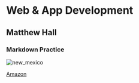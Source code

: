 # Web & App Development
## Matthew Hall
### Markdown Practice
![new_mexico](https://github.com/user-attachments/assets/0e2c9c8a-a005-4dcc-a7eb-e25804fa8d72)

[Amazon](https://www.amazon.com/)

